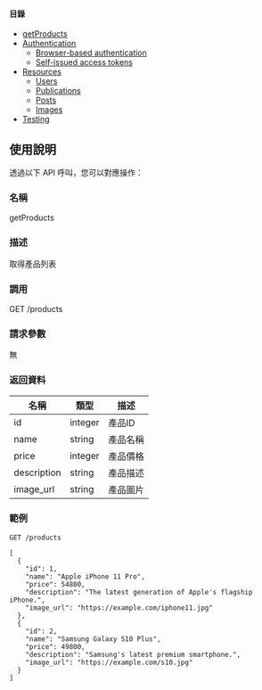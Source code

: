 #### 目錄

- [getProducts](#1-getProducts)
- [Authentication](#2-authentication)
  - [Browser-based authentication](#21-browser-based-authentication)
  - [Self-issued access tokens](#22-self-issued-access-tokens)
- [Resources](#3-resources)
  - [Users](#31-users)
  - [Publications](#32-publications)
  - [Posts](#33-posts)
  - [Images](#34-images)
- [Testing](#4-testing)

##

## 使用說明

透過以下 API 呼叫，您可以對應操作：

### 名稱
getProducts

### 描述
取得產品列表

### 調用
GET /products

### 請求參數
無

### 返回資料
| 名稱        | 類型    | 描述   |
| ------------ | ------- | ------ |
| id           | integer | 產品ID |
| name         | string  | 產品名稱 |
| price        | integer | 產品價格 |
| description  | string  | 產品描述 |
| image_url    | string  | 產品圖片 |

### 範例
```
GET /products
```
```
[
  {
    "id": 1,
    "name": "Apple iPhone 11 Pro",
    "price": 54800,
    "description": "The latest generation of Apple's flagship iPhone.",
    "image_url": "https://example.com/iphone11.jpg"
  },
  {
    "id": 2,
    "name": "Samsung Galaxy S10 Plus",
    "price": 49800,
    "description": "Samsung's latest premium smartphone.",
    "image_url": "https://example.com/s10.jpg"
  }
]
```
